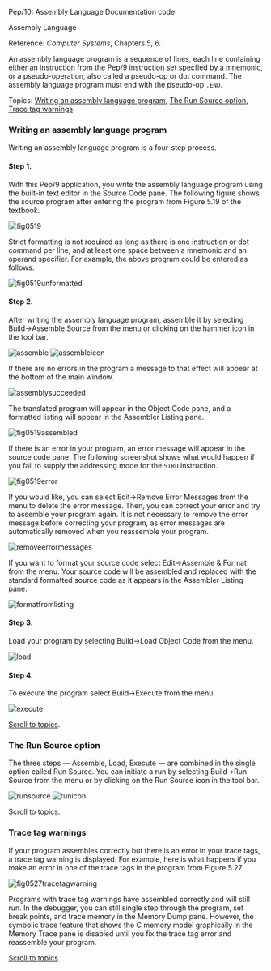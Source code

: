 Pep/10: Assembly Language Documentation code 

Assembly Language

Reference: _Computer Systems_, Chapters 5, 6.

An assembly language program is a sequence of lines, each line containing either an instruction from the Pep/9 instruction set specfied by a mnemonic, or a pseudo-operation, also called a pseudo-op or dot command.
The assembly language program must end with the pseudo-op `.END`.

Topics: [Writing an assembly language program](#Writing), [The Run Source option](#Run), [Trace tag warnings](#Trace).

### Writing an assembly language program

Writing an assembly language program is a four-step process.

#### Step 1.

With this Pep/9 application, you write the assembly language program using the built-in text editor in the Source Code pane.
The following figure shows the source program after entering the program from Figure 5.19 of the textbook.

![fig0519](qrc:/help-asm/images/fig0519.png)

Strict formatting is not required as long as there is one instruction or dot command per line, and at least one space between a mnemonic and an operand specifier.
For example, the above program could be entered as follows.

![fig0519unformatted](qrc:/help-asm/images/fig0519unformatted.png)

#### Step 2.

After writing the assembly language program, assemble it by selecting Build→Assemble Source from the menu or clicking on the hammer icon in the tool bar.

![assemble](qrc:/help-asm/images/assemble.png) ![assembleicon](qrc:/help-asm/images/assembleicon.png)

If there are no errors in the program a message to that effect will appear at the bottom of the main window.

![assemblysucceeded](qrc:/help-asm/images/assemblysucceeded.png)

The translated program will appear in the Object Code pane, and a formatted listing will appear in the Assembler Listing pane.

![fig0519assembled](qrc:/help-asm/images/fig0519assembled.png)

If there is an error in your program, an error message will appear in the source code pane.
The following screenshot shows what would happen if you fail to supply the addressing mode for the `STRO` instruction.

![fig0519error](qrc:/help-asm/images/fig0519error.png)

If you would like, you can select Edit→Remove Error Messages from the menu to delete the error message.
Then, you can correct your error and try to assemble your program again.
It is not necessary to remove the error message before correcting your program, as error messages are automatically removed when you reassemble your program.

![removeerrormessages](qrc:/help-asm/images/removeerrormessages.png)

If you want to format your source code select Edit→Assemble & Format from the menu.
Your source code will be assembled and replaced with the standard formatted source code as it appears in the Assembler Listing pane.

![formatfromlisting](qrc:/help-asm/images/formatfromlisting.png)

#### Step 3.

Load your program by selecting Build→Load Object Code from the menu.

![load](qrc:/help-asm/images/load.png)

#### Step 4.

To execute the program select Build→Execute from the menu.

![execute](qrc:/help-asm/images/execute.png)

[Scroll to topics](#Topics).

### The Run Source option

The three steps — Assemble, Load, Execute — are combined in the single option called Run Source.
You can initiate a run by selecting Build→Run Source from the menu or by clicking on the Run Source icon in the tool bar.

![runsource](qrc:/help-asm/images/runsource.png) ![runicon](qrc:/help-asm/images/runicon.png)

[Scroll to topics](#Topics).

### Trace tag warnings

If your program assembles correctly but there is an error in your trace tags, a trace tag warning is displayed.
For example, here is what happens if you make an error in one of the trace tags in the program from Figure 5.27.

![fig0527tracetagwarning](qrc:/help-asm/images/fig0527tracetagwarning.png)

Programs with trace tag warnings have assembled correctly and will still run. In the debugger, you can still single step through the program, set break points, and trace memory in the Memory Dump pane. However, the symbolic trace feature that shows the C memory model graphically in the Memory Trace pane is disabled until you fix the trace tag error and reassemble your program.

[Scroll to topics](#Topics).
